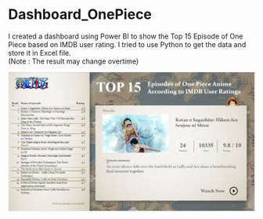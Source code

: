 # Dashboard_OnePiece

I created a dashboard using Power BI to show the Top 15 Episode of One Piece based on IMDB user rating. I tried to use Python to get the data and store it in Excel file.  
(Note : The result may change overtime)

![Dashboard Preview](https://github.com/nizmifitri/Dashboard-OnePiece-with-PowerBI/blob/main/Dashboard-OnePiece-Preview.png)
